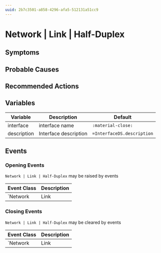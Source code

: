 ```yaml
---
uuid: 2b7c3501-a858-4296-afa5-512131a51cc9
---
```

# Network | Link | Half-Duplex

## Symptoms

## Probable Causes

## Recommended Actions

## Variables

Variable | Description | Default
--- | --- | ---
interface | interface name | `:material-close:`
description | Interface description | `=InterfaceDS.description`

## Events

### Opening Events
`Network | Link | Half-Duplex` may be raised by events

Event Class | Description
--- | ---
`Network | Link | Half-Duplex` | dispose

### Closing Events
`Network | Link | Half-Duplex` may be cleared by events

Event Class | Description
--- | ---
`Network | Link | Full-Duplex` | dispose
